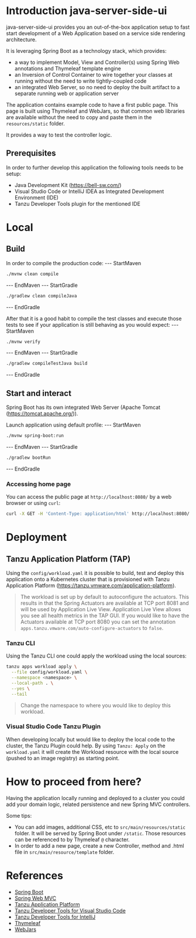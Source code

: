 # Introduction java-server-side-ui
java-server-side-ui provides you an out-of-the-box application setup to fast start development of a Web Application based
on a service side rendering architecture.

It is leveraging Spring Boot as a technology stack, which provides:
- a way to implement Model, View and Controller(s) using Spring Web annotations and Thymeleaf template engine
- an Inversion of Control Container to wire together your classes at running without the need to write tightly-coupled code
- an integrated Web Server, so no need to deploy the built artifact to a separate running web or application server

The application contains example code to have a first public page. This page is built using 
Thymeleaf and WebJars, so that common web libraries are available without the need to copy and paste them in the `resources/static` folder.

It provides a way to test the controller logic.

## Prerequisites
In order to further develop this application the following tools needs to be setup:
- Java Development Kit (https://bell-sw.com/)
- Visual Studio Code or IntelliJ IDEA as Integrated Development Environment (IDE)
- Tanzu Developer Tools plugin for the mentioned IDE

# Local
## Build
In order to compile the production code:
--- StartMaven
```bash
./mvnw clean compile
```
--- EndMaven
--- StartGradle
```bash
./gradlew clean compileJava
```
--- EndGradle

After that it is a good habit to compile the test classes and execute those tests to see if your application is still behaving as you would expect:
--- StartMaven
```bash
./mvnw verify
```
--- EndMaven
--- StartGradle
```bash
./gradlew compileTestJava build
```
--- EndGradle

## Start and interact
Spring Boot has its own integrated Web Server (Apache Tomcat (https://tomcat.apache.org/)).

Launch application using default profile:
--- StartMaven
```bash
./mvnw spring-boot:run
```
--- EndMaven
--- StartGradle
```bash
./gradlew bootRun
```
--- EndGradle

### Accessing home page

You can access the public page at `http://localhost:8080/` by a web browser or using `curl`:

```bash
curl -X GET -H 'Content-Type: application/html' http://localhost:8080/
```

# Deployment
## Tanzu Application Platform (TAP)
Using the `config/workload.yaml` it is possible to build, test and deploy this application onto a
Kubernetes cluster that is provisioned with Tanzu Application Platform (https://tanzu.vmware.com/application-platform).

> The workload is set up by default to autoconfigure the actuators. This results in that the Spring Actuators are available at TCP port 8081 and will be used by Application Live View.
> Application Live View allows you see all health metrics in the TAP GUI. If you would like to have the Actuators available at TCP port 8080 you can set the
> annotation `apps.tanzu.vmware.com/auto-configure-actuators` to `false`.

### Tanzu CLI
Using the Tanzu CLI one could apply the workload using the local sources:
```bash
tanzu apps workload apply \
  --file config/workload.yaml \
  --namespace <namespace> \
  --local-path . \
  --yes \
  --tail
````

> Change the namespace to where you would like to deploy this workload.

### Visual Studio Code Tanzu Plugin
When developing locally but would like to deploy the local code to the cluster, the Tanzu Plugin could help.
By using `Tanzu: Apply` on the `workload.yaml` it will create the Workload resource with the local source (pushed to an image registry) as
starting point.

# How to proceed from here?
Having the application locally running and deployed to a cluster you could add your domain logic, related persistence and new Spring MVC controllers.

Some tips:
- You can add images, additional CSS, etc to `src/main/resources/static` folder. It will be served by Spring Boot under `/static`. Those resources can be referenced to by Thymeleaf `@` character.
- In order to add a new page, create a new Controller, method and .html file in `src/main/resource/template` folder.

# References
- [Spring Boot](https://spring.io/projects/spring-boot/)
- [Spring Web MVC](https://docs.spring.io/spring-framework/docs/current/reference/html/web.html#spring-web)
- [Tanzu Application Platform](https://tanzu.vmware.com/application-platform)
- [Tanzu Developer Tools for Visual Studio Code](https://docs.vmware.com/en/VMware-Tanzu-Application-Platform/1.2/tap/GUID-vscode-extension-about.html)
- [Tanzu Developer Tools for IntelliJ](https://docs.vmware.com/en/VMware-Tanzu-Application-Platform/1.2/tap/GUID-intellij-extension-about.html)
- [Thymeleaf](https://www.thymeleaf.org/)
- [WebJars](https://www.webjars.org)
